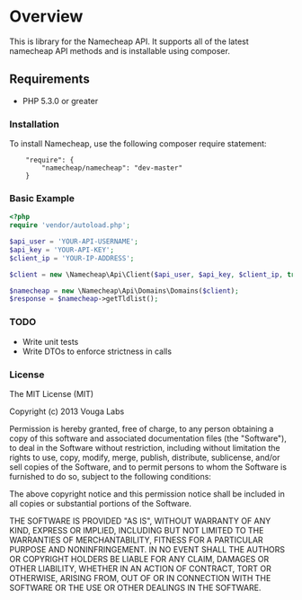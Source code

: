 # Overview #

This is library for the Namecheap API. It supports all of the latest namecheap API methods and is installable using composer.

## Requirements ##

* PHP 5.3.0 or greater

### Installation ###

To install Namecheap, use the following composer require statement:

```
    "require": {
        "namecheap/namecheap": "dev-master"
    }
```

### Basic Example ###

```php
<?php
require 'vendor/autoload.php';

$api_user = 'YOUR-API-USERNAME';
$api_key = 'YOUR-API-KEY';
$client_ip = 'YOUR-IP-ADDRESS';

$client = new \Namecheap\Api\Client($api_user, $api_key, $client_ip, true);

$namecheap = new \Namecheap\Api\Domains\Domains($client);
$response = $namecheap->getTldlist();
```

### TODO ###
* Write unit tests
* Write DTOs to enforce strictness in calls

### License ###
The MIT License (MIT)

Copyright (c) 2013 Vouga Labs

Permission is hereby granted, free of charge, to any person
obtaining a copy of this software and associated documentation
files (the "Software"), to deal in the Software without
restriction, including without limitation the rights to use,
copy, modify, merge, publish, distribute, sublicense, and/or sell
copies of the Software, and to permit persons to whom the
Software is furnished to do so, subject to the following
conditions:

The above copyright notice and this permission notice shall be
included in all copies or substantial portions of the Software.

THE SOFTWARE IS PROVIDED "AS IS", WITHOUT WARRANTY OF ANY KIND,
EXPRESS OR IMPLIED, INCLUDING BUT NOT LIMITED TO THE WARRANTIES
OF MERCHANTABILITY, FITNESS FOR A PARTICULAR PURPOSE AND
NONINFRINGEMENT. IN NO EVENT SHALL THE AUTHORS OR COPYRIGHT
HOLDERS BE LIABLE FOR ANY CLAIM, DAMAGES OR OTHER LIABILITY,
WHETHER IN AN ACTION OF CONTRACT, TORT OR OTHERWISE, ARISING
FROM, OUT OF OR IN CONNECTION WITH THE SOFTWARE OR THE USE OR
OTHER DEALINGS IN THE SOFTWARE.